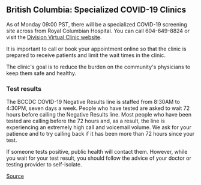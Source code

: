 ## British Columbia: Specialized COVID-19 Clinics

As of Monday 09:00 PST, there will be a specialized COVID-19 screening site across from Royal Columbian Hospital. You can call 604-649-8824 or visit the [Division Virtual Clinic website](https://www.divisionsbc.ca/fraser-northwest/influenza-symptom-testing-center?utm_source=Fraser+Northwest+Division+Members&utm_campaign=a1844c851f-EMAIL_CAMPAIGN_2020_03_12_11_43_COPY_01&utm_medium=email&utm_term=0_916bba9feb-a1844c851f-137196041&mc_cid=a1844c851f#appointment).

It is important to call or book your appointment online so that the clinic is prepared to receive patients and limit the wait times in the clinic.

The clinic's goal is to reduce the burden on the community's physicians to keep them safe and healthy.

### Test results

The BCCDC COVID-19 Negative Results line is staffed from 8:30AM to 4:30PM, seven days a week. People who have tested are asked to wait 72 hours before calling the Negative Results line. Most people who have been tested are calling before the 72 hours and, as a result, the line is experiencing an extremely high call and voicemail volume. We ask for your patience and to try calling back if it has been more than 72 hours since your test.

If someone tests positive, public health will contact them. However, while you wait for your test result, you should follow the advice of your doctor or testing provider to self-isolate.

[Source](http://www.bccdc.ca/health-info/diseases-conditions/covid-19/testing-isolation)
